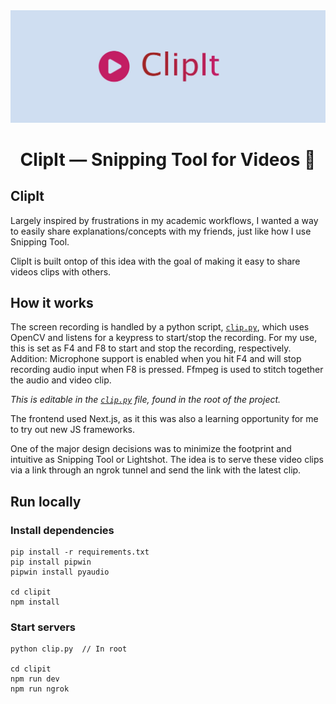 <div align="center">
  <img src="assets/clipit.jpg" alt="ClipIt - Snipping Tool for Videos">

  # ClipIt — Snipping Tool for Videos 📎
</div>

## ClipIt 

Largely inspired by frustrations in my academic workflows, I wanted a way to 
easily share explanations/concepts with my friends, just like how I use 
Snipping Tool. 

ClipIt is built ontop of this idea with the goal of making it easy to share
videos clips with others.

## How it works

The screen recording is handled by a python script, [`clip.py`](https://github.com/wlawt/clipit/blob/master/clip.py), which uses 
OpenCV and listens for a keypress to start/stop the recording. For my use, 
this is set as F4 and F8 to start and stop the recording, respectively. Addition:
Microphone support is enabled when you hit F4 and will stop recording audio input
when F8 is pressed. Ffmpeg is used to stitch together the audio and video clip.

_This is editable in the [`clip.py`](https://github.com/wlawt/clipit/blob/master/clip.py) file, found in the root of the project._

The frontend used Next.js, as it this was also a learning opportunity for me
to try out new JS frameworks. 

One of the major design decisions was to minimize the footprint and intuitive 
as Snipping Tool or Lightshot. The idea is to serve these video clips via a 
link through an ngrok tunnel and send the link with the latest clip.

## Run locally

### Install dependencies

```
pip install -r requirements.txt
pip install pipwin
pipwin install pyaudio

cd clipit
npm install
```

### Start servers

```
python clip.py  // In root

cd clipit 
npm run dev
npm run ngrok
```